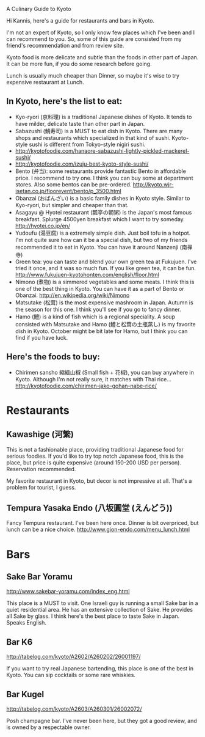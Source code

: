 A Culinary Guide to Kyoto

Hi Kannis, here's a guide for restaurants and bars in Kyoto.

I'm not an expert of Kyoto, so I only know few places which I've been and I can recommend to you. So, some of this guide are consisted from my friend's recommendation and from review site.

Kyoto food is more delicate and subtle than the foods in other part of Japan. It can be more fun, if you do some research before going.

Lunch is usually much cheaper than Dinner, so maybe it's wise to try expensive restaurant at Lunch.

## In Kyoto, here's the list to eat:

* Kyo-ryori (京料理) is a traditional Japanese dishes of Kyoto. It tends to have milder, delicate taste than other part in Japan.
* Sabazushi (鯖寿司) is a MUST to eat dish in Kyoto. There are many shops and restaurants which specialized in that kind of sushi. Kyoto-style sushi is different from Tokyo-style nigiri sushi.
 * http://kyotofoodie.com/hanaore-sabazushi-lightly-pickled-mackerel-sushi/
 * http://kyotofoodie.com/izuju-best-kyoto-style-sushi/
* Bento (弁当): some restaurants provide fantastic Bento in affordable price. I recommend to try one. I think you can buy some at department stores. Also some bentos can be pre-ordered. http://kyoto.wjr-isetan.co.jp/floorevent/bento/p_3500.html
* Obanzai (おばんざい) is a basic family dishes in Kyoto style. Similar to Kyo-ryori, but simpler and cheaper than that.
* Asagayu @ Hyotei restaurant (瓢亭の朝粥) is the Japan's most famous breakfast. Splurge 4500yen breakfast which I want to try someday. http://hyotei.co.jp/en/
* Yudoufu (湯豆腐) is a extremely simple dish. Just boil tofu in a hotpot. I'm not quite sure how can it be a special dish, but two of my friends recommended it to eat in Kyoto. You can have it around Nanzenji (南禅寺)
* Green tea: you can taste and blend your own green tea at Fukujuen. I've tried it once, and it was so much fun. If you like green tea, it can be fun. http://www.fukujuen-kyotohonten.com/english/floor.html
* Nimono (煮物) is a simmered vegetables and some meats. I think this is one of the best thing in Kyoto. You can have it as a part of Bento or Obanzai. http://en.wikipedia.org/wiki/Nimono
* Matsutake (松茸) is the most expensive mashroom in Japan. Autumn is the season for this one. I think you'll see if you go to fancy dinner.
* Hamo (鱧) is a kind of fish which is a regional speciality. A soup consisted with Matsutake and Hamo (鱧と松茸の土瓶蒸し) is my favorite dish in Kyoto. October might be bit late for Hamo, but I think you can find if you have luck.

## Here's the foods to buy:

* Chirimen sansho 縮緬山椒 (Small fish + 花椒), you can buy anywhere in Kyoto. Although I'm not really sure, it matches with Thai rice... http://kyotofoodie.com/chirimen-jako-gohan-nabe-rice/

# Restaurants

## Kawashige (河繁)

This is not a fashionable place, providing traditional Japanese food for serious foodies. If you'd like to try top notch Japanese food, this is the place, but price is quite expensive (around 150-200 USD per person). Reservation recommended.

My favorite restaurant in Kyoto, but decor is not impressive at all. That's a problem for tourist, I guess.

## Tempura Yasaka Endo (八坂圓堂 (えんどう))

Fancy Tempura restaurant. I've been here once. Dinner is bit overpriced, but lunch can be a nice choice. http://www.gion-endo.com/menu_lunch.html

# Bars

## Sake Bar Yoramu

http://www.sakebar-yoramu.com/index_eng.html

This place is a MUST to visit. One Israeli guy is running a small Sake bar in a quiet residential area. He has an extensive collection of Sake. He provides all Sake by glass. I think here's the best place to taste Sake in Japan. Speaks English.

## Bar K6

http://tabelog.com/kyoto/A2602/A260202/26001197/

If you want to try real Japanese bartending, this place is one of the best in Kyoto. You can sip cocktails or some rare whiskies.

## Bar Kugel

http://tabelog.com/kyoto/A2603/A260301/26002072/

Posh champagne bar. I've never been here, but they got a good review, and is owned by a respectable owner.

